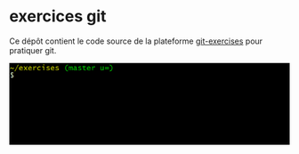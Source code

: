 # exercices git











Ce dépôt contient le code source de la plateforme [git-exercises](https://gitexercises.fracz.com/) pour pratiquer git.











![git-exercises](frontend/public/images/intro.gif)
